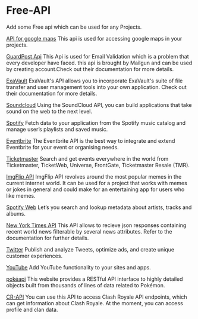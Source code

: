 # Free-API
Add some Free api which can be used for any Projects.


[API for google maps](https://developers.google.com/maps/documentation/javascript/)
This api is used for accessing google maps in your projects.

[GuardPost Api](https://documentation.mailgun.com/en/latest/api-email-validation.html)
This Api is used for Email Validation which is a problem that every developer have faced. this api is brought by Mailgun and can be used by creating account.Check out their documentation for more details.

[ExaVault](https://www.exavault.com/developer/api-docs)
ExaVault's API allows you to incorporate ExaVault's suite of file transfer and user management tools into your own application. Check out their documentation for more details.

[Soundcloud](https://developers.soundcloud.com/docs/api/guide)
Using the SoundCloud API, you can build applications that take sound on the web to the next level.

[Spotify](https://developer.spotify.com/web-api/)
Fetch data to your application from the Spotify music catalog and manage user’s playlists and saved music.

[Eventbrite](https://www.eventbrite.com/developer/v3/)
The Eventbrite API is the best way to integrate and extend Eventbrite for your event or organising needs.

[Ticketmaster](https://developer.ticketmaster.com/products-and-docs/apis/getting-started/)
Search and get events everywhere in the world from Ticketmaster, TicketWeb, Universe, FrontGate, Ticketmaster Resale (TMR).

[ImgFlip API](https://api.imgflip.com/)
ImgFlip API revolves around the most popular memes in the current internet world. It can be used for a project that works with memes or jokes in general and could make for an entertaining app for users who like memes.  

[Spotify Web](https://developer.spotify.com/web-api/)
Let’s you search and lookup metadata about artists, tracks and albums.

[New York Times API](https://developer.nytimes.com/)
This API allows to recieve json responses containing recent world news filterable by several news attributes. Refer to the documentation for further details.

[Twitter](https://developer.twitter.com/)
Publish and analyze Tweets, optimize ads, and create unique customer experiences.

[YouTube](https://developers.google.com/youtube/)
Add YouTube functionality to your sites and apps.

[pokéapi](https://pokeapi.co/)
This website provides a RESTful API interface to highly detailed objects built from thousands of lines of data related to Pokémon.

[CR-API](https://docs.cr-api.com/)
You can use this API to access Clash Royale API endpoints, which can get information about Clash Royale. At the moment, you can access profile and clan data.

